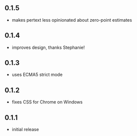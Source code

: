 ## 0.1.5

* makes pertext less opinionated about zero-point estimates

## 0.1.4

* improves design, thanks Stephanie!

## 0.1.3

* uses ECMA5 strict mode

## 0.1.2

* fixes CSS for Chrome on Windows

## 0.1.1

* initial release
